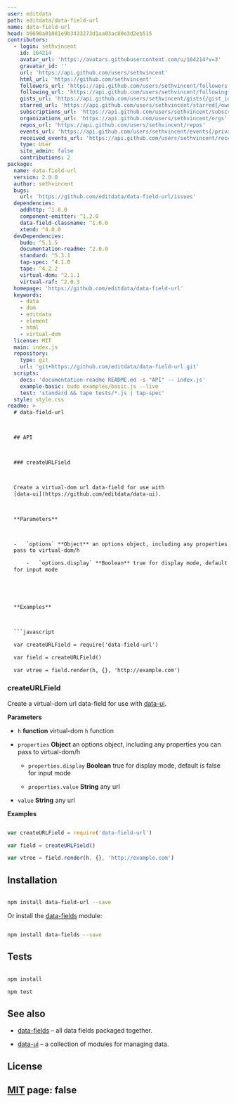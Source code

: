 ```yaml
---
user: editdata
path: editdata/data-field-url
name: data-field-url
head: b9690a01081e9b3433273d1aa03ac80e3d2eb515
contributors:
  - login: sethvincent
    id: 164214
    avatar_url: 'https://avatars.githubusercontent.com/u/164214?v=3'
    gravatar_id: ''
    url: 'https://api.github.com/users/sethvincent'
    html_url: 'https://github.com/sethvincent'
    followers_url: 'https://api.github.com/users/sethvincent/followers'
    following_url: 'https://api.github.com/users/sethvincent/following{/other_user}'
    gists_url: 'https://api.github.com/users/sethvincent/gists{/gist_id}'
    starred_url: 'https://api.github.com/users/sethvincent/starred{/owner}{/repo}'
    subscriptions_url: 'https://api.github.com/users/sethvincent/subscriptions'
    organizations_url: 'https://api.github.com/users/sethvincent/orgs'
    repos_url: 'https://api.github.com/users/sethvincent/repos'
    events_url: 'https://api.github.com/users/sethvincent/events{/privacy}'
    received_events_url: 'https://api.github.com/users/sethvincent/received_events'
    type: User
    site_admin: false
    contributions: 2
package:
  name: data-field-url
  version: 2.0.0
  author: sethvincent
  bugs:
    url: 'https://github.com/editdata/data-field-url/issues'
  dependencies:
    addhttp: ^1.0.0
    component-emitter: ^1.2.0
    data-field-classname: ^1.0.0
    xtend: ^4.0.0
  devDependencies:
    budo: ^5.1.5
    documentation-readme: ^2.0.0
    standard: ^5.3.1
    tap-spec: ^4.1.0
    tape: ^4.2.2
    virtual-dom: ^2.1.1
    virtual-raf: ^2.0.3
  homepage: 'https://github.com/editdata/data-field-url'
  keywords:
    - data
    - dom
    - editdata
    - element
    - html
    - virtual-dom
  license: MIT
  main: index.js
  repository:
    type: git
    url: 'git+https://github.com/editdata/data-field-url.git'
  scripts:
    docs: 'documentation-readme README.md -s "API" -- index.js'
    example-basic: budo examples/basic.js --live
    test: 'standard && tape tests/*.js | tap-spec'
  style: style.css
readme: >
  # data-field-url



  ## API



  ### createURLField



  Create a virtual-dom url data-field for use with
  [data-ui](https://github.com/editdata/data-ui).



  **Parameters**



  -   `options` **Object** an options object, including any properties you can
  pass to virtual-dom/h

      -   `options.display` **Boolean** true for display mode, default is false
  for input mode





  **Examples**



  ```javascript

  var createURLField = require('data-field-url')

  var field = createURLField()

  var vtree = field.render(h, {}, 'http://example.com')

  ```



  ### createURLField



  Create a virtual-dom url data-field for use with
  [data-ui](https://github.com/editdata/data-ui).



  **Parameters**



  -   `h` **function** virtual-dom `h` function



  -   `properties` **Object** an options object, including any properties you can
  pass to virtual-dom/h

      -   `properties.display` **Boolean** true for display mode, default is
  false for input mode



      -   `properties.value` **String** any url



  -   `value` **String** any url





  **Examples**



  ```javascript

  var createURLField = require('data-field-url')

  var field = createURLField()

  var vtree = field.render(h, {}, 'http://example.com')

  ```



  ## Installation



  ```sh

  npm install data-field-url --save

  ```



  Or install the [data-fields](https://github.com/editdata/data-fields) module:

  ```sh

  npm install data-fields --save

  ```



  ## Tests



  ```sh

  npm install

  npm test

  ```



  ## See also



  -   [data-fields](https://github.com/editdata/data-fields) – all data fields
  packaged together.

  -   [data-ui](https://github.com/editdata/data-ui) – a collection of modules
  for managing data.



  ## License



  [MIT](LICENSE.md)
page: false
---
```


